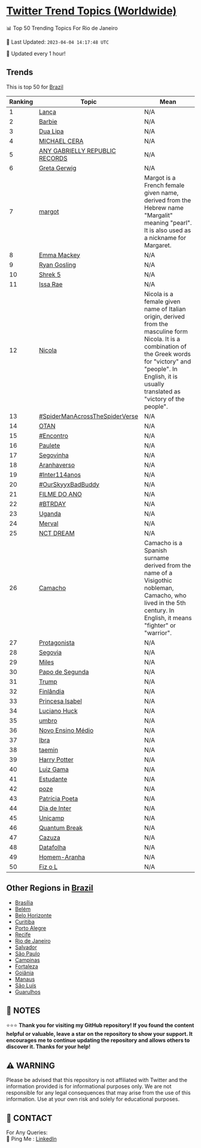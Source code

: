 [Twitter Trend Topics (Worldwide)](https://github.com/ErcinDedeoglu/Twitter-Trend-Topics)
==========


📊 Top 50 Trending Topics For Rio de Janeiro

📆 Last Updated: `2023-04-04 14:17:48 UTC`

🔧 Updated every 1 hour!


## Trends

This is top 50 for [Brazil](</Brazil>)

| Ranking | Topic | Mean |
| ------- | ------------ | ------------ |
| 1 | [Lança](http://twitter.com/search?q=Lan%c3%a7a) | N/A |
| 2 | [Barbie](http://twitter.com/search?q=Barbie) | N/A |
| 3 | [Dua Lipa](http://twitter.com/search?q=Dua+Lipa) | N/A |
| 4 | [MICHAEL CERA](http://twitter.com/search?q=MICHAEL+CERA) | N/A |
| 5 | [ANY GABRIELLY REPUBLIC RECORDS](http://twitter.com/search?q=ANY+GABRIELLY+REPUBLIC+RECORDS) | N/A |
| 6 | [Greta Gerwig](http://twitter.com/search?q=Greta+Gerwig) | N/A |
| 7 | [margot](http://twitter.com/search?q=margot) | Margot is a French female given name, derived from the Hebrew name "Margalit" meaning "pearl". It is also used as a nickname for Margaret. |
| 8 | [Emma Mackey](http://twitter.com/search?q=Emma+Mackey) | N/A |
| 9 | [Ryan Gosling](http://twitter.com/search?q=Ryan+Gosling) | N/A |
| 10 | [Shrek 5](http://twitter.com/search?q=Shrek+5) | N/A |
| 11 | [Issa Rae](http://twitter.com/search?q=Issa+Rae) | N/A |
| 12 | [Nicola](http://twitter.com/search?q=Nicola) | Nicola is a female given name of Italian origin, derived from the masculine form Nicola. It is a combination of the Greek words for "victory" and "people". In English, it is usually translated as "victory of the people". |
| 13 | [#SpiderManAcrossTheSpiderVerse](http://twitter.com/search?q=%23SpiderManAcrossTheSpiderVerse) | N/A |
| 14 | [OTAN](http://twitter.com/search?q=OTAN) | N/A |
| 15 | [#Encontro](http://twitter.com/search?q=%23Encontro) | N/A |
| 16 | [Paulete](http://twitter.com/search?q=Paulete) | N/A |
| 17 | [Segovinha](http://twitter.com/search?q=Segovinha) | N/A |
| 18 | [Aranhaverso](http://twitter.com/search?q=Aranhaverso) | N/A |
| 19 | [#Inter114anos](http://twitter.com/search?q=%23Inter114anos) | N/A |
| 20 | [#OurSkyyxBadBuddy](http://twitter.com/search?q=%23OurSkyyxBadBuddy) | N/A |
| 21 | [FILME DO ANO](http://twitter.com/search?q=FILME+DO+ANO) | N/A |
| 22 | [#BTRDAY](http://twitter.com/search?q=%23BTRDAY) | N/A |
| 23 | [Uganda](http://twitter.com/search?q=Uganda) | N/A |
| 24 | [Merval](http://twitter.com/search?q=Merval) | N/A |
| 25 | [NCT DREAM](http://twitter.com/search?q=NCT+DREAM) | N/A |
| 26 | [Camacho](http://twitter.com/search?q=Camacho) | Camacho is a Spanish surname derived from the name of a Visigothic nobleman, Camacho, who lived in the 5th century. In English, it means "fighter" or "warrior". |
| 27 | [Protagonista](http://twitter.com/search?q=Protagonista) | N/A |
| 28 | [Segovia](http://twitter.com/search?q=Segovia) | N/A |
| 29 | [Miles](http://twitter.com/search?q=Miles) | N/A |
| 30 | [Papo de Segunda](http://twitter.com/search?q=Papo+de+Segunda) | N/A |
| 31 | [Trump](http://twitter.com/search?q=Trump) | N/A |
| 32 | [Finlândia](http://twitter.com/search?q=Finl%c3%a2ndia) | N/A |
| 33 | [Princesa Isabel](http://twitter.com/search?q=Princesa+Isabel) | N/A |
| 34 | [Luciano Huck](http://twitter.com/search?q=Luciano+Huck) | N/A |
| 35 | [umbro](http://twitter.com/search?q=umbro) | N/A |
| 36 | [Novo Ensino Médio](http://twitter.com/search?q=Novo+Ensino+M%c3%a9dio) | N/A |
| 37 | [Ibra](http://twitter.com/search?q=Ibra) | N/A |
| 38 | [taemin](http://twitter.com/search?q=taemin) | N/A |
| 39 | [Harry Potter](http://twitter.com/search?q=Harry+Potter) | N/A |
| 40 | [Luiz Gama](http://twitter.com/search?q=Luiz+Gama) | N/A |
| 41 | [Estudante](http://twitter.com/search?q=Estudante) | N/A |
| 42 | [poze](http://twitter.com/search?q=poze) | N/A |
| 43 | [Patrícia Poeta](http://twitter.com/search?q=Patr%c3%adcia+Poeta) | N/A |
| 44 | [Dia de Inter](http://twitter.com/search?q=Dia+de+Inter) | N/A |
| 45 | [Unicamp](http://twitter.com/search?q=Unicamp) | N/A |
| 46 | [Quantum Break](http://twitter.com/search?q=Quantum+Break) | N/A |
| 47 | [Cazuza](http://twitter.com/search?q=Cazuza) | N/A |
| 48 | [Datafolha](http://twitter.com/search?q=Datafolha) | N/A |
| 49 | [Homem-Aranha](http://twitter.com/search?q=Homem-Aranha) | N/A |
| 50 | [Fiz o L](http://twitter.com/search?q=Fiz+o+L) | N/A |



## Other Regions in [Brazil](</Brazil>)

* [Brasília](</Brazil/Brasília.md>)
* [Belém](</Brazil/Belém.md>)
* [Belo Horizonte](</Brazil/Belo Horizonte.md>)
* [Curitiba](</Brazil/Curitiba.md>)
* [Porto Alegre](</Brazil/Porto Alegre.md>)
* [Recife](</Brazil/Recife.md>)
* [Rio de Janeiro](</Brazil/Rio de Janeiro.md>)
* [Salvador](</Brazil/Salvador.md>)
* [São Paulo](</Brazil/São Paulo.md>)
* [Campinas](</Brazil/Campinas.md>)
* [Fortaleza](</Brazil/Fortaleza.md>)
* [Goiânia](</Brazil/Goiânia.md>)
* [Manaus](</Brazil/Manaus.md>)
* [São Luís](</Brazil/São Luís.md>)
* [Guarulhos](</Brazil/Guarulhos.md>)



## 📝 NOTES

⭐⭐⭐ **Thank you for visiting my GitHub repository! If you found the content helpful or valuable, leave a star on the repository to show your support. It encourages me to continue updating the repository and allows others to discover it. Thanks for your help!**


## ⚠️ WARNING

Please be advised that this repository is not affiliated with Twitter and the information provided is for informational purposes only. We are not responsible for any legal consequences that may arise from the use of this information. Use at your own risk and solely for educational purposes.


## 📨 CONTACT

 For Any Queries:  
            🏓 Ping Me : [LinkedIn](https://www.linkedin.com/in/ercindedeoglu/)
